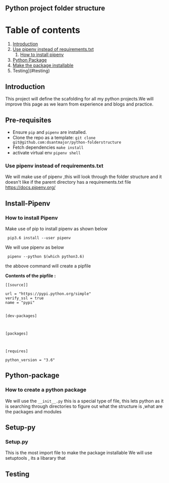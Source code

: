 ## Python project folder structure

Table of contents
=================

1. [Introduction](#introduction)
2. [Use pipenv instead of requirements.txt](#pipenvinstall)
    1. [How to install pipenv](#install-pipenv)
3. [Python Package](#python-package)
4. [Make the package installable](#setup-py)
5. Testing](#testing)


Introduction
-------------

This project will define the scafolding for all my python projects.We will improve this page as we learn from experience and blogs and practice.

Pre-requisites 
---------------

- Ensure ```pip``` and ```pipenv``` are installed.
- Clone the repo as a template: ```git clone git@github.com:dsantmajor/python-folderstructure```
- Fetch dependencies ```make install```
- activate virtual env ```pipenv shell```


### Use pipenv instead of requirements.txt 

We will make use of pipenv ,this will look through the folder structure and it doesn't like if the parent directory has a requirements.txt file
https://docs.pipenv.org/

Install-Pipenv
-------------
### How to install Pipenv

Make use of pip to install pipenv as shown below

``` pip3.6 install --user pipenv```

We will use pipenv as below 

``` pipenv --python $(which python3.6)```

the abbove command will create a pipfile


**Contents of the pipfile :**

```
[[source]]

url = "https://pypi.python.org/simple"
verify_ssl = true
name = "pypi"


[dev-packages]



[packages]



[requires]

python_version = "3.6"

```

Python-package
--------------

### How to create a python package

We will use the ``__init__.py`` this is a special type of file, this lets python as it is searching through directories to figure out what the structure is ,what are the packages and modules

Setup-py
--------

### Setup.py 
This is the most import file to make the package installable
We will use setuptools , its a libarary that 

Testing
--------
